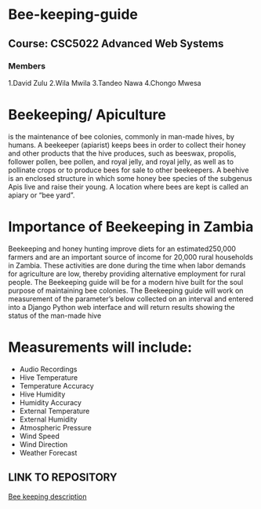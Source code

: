 # Bee-keeping-guide
## Course: CSC5022 Advanced Web Systems
### Members
1.David Zulu
2.Wila Mwila
3.Tandeo Nawa
4.Chongo Mwesa

# Beekeeping/ Apiculture
is the maintenance of bee colonies, commonly in man-made hives, by humans. 
A beekeeper (apiarist) keeps bees in order to collect their honey and other products that the hive produces, such as beeswax, propolis, follower pollen, bee pollen, and royal jelly, and royal jelly, as well as to pollinate crops or to produce bees for sale to other beekeepers. 
A beehive is an enclosed structure in which some honey bee species of the subgenus Apis live and raise their young.
A location where bees are kept is called an apiary or “bee yard”.
# Importance of Beekeeping in Zambia
Beekeeping and honey hunting improve diets for an estimated250,000 farmers and are an important source of income for 20,000 rural households in Zambia. These activities are done during the time when labor demands for agriculture are low, thereby providing alternative employment for rural people.
The Beekeeping guide will be for a modern hive built for the soul purpose of maintaining bee colonies. 
The Beekeeping guide will work on measurement of the parameter’s below collected on an interval and entered into a Django Python web interface and will return results showing the status of the man-made hive
# Measurements will include:
*	Audio Recordings
*	Hive Temperature
*	Temperature Accuracy
*	Hive Humidity
*	Humidity Accuracy
*	External Temperature
*	External Humidity
*	Atmospheric Pressure
*	Wind Speed
*	Wind Direction
*	Weather Forecast
## LINK TO REPOSITORY
[Bee keeping description](https://github.com/Tandeo47/bee-keeping-guide.git)
